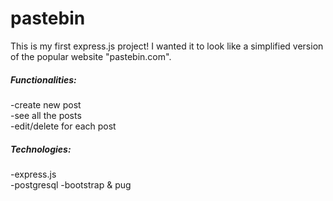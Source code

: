 # pastebin
This is my first express.js project!
I wanted it to look like a simplified version of the popular website "pastebin.com".
##### Functionalities:
  -create new post  
  -see all the posts  
  -edit/delete for each post
##### Technologies:
  -express.js  
  -postgresql 
  -bootstrap & pug
